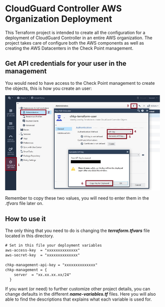 # CloudGuard Controller AWS Organization Deployment
This Terraform project is intended to create all the configuration for a deployment of CloudGuard Controller in an entire AWS organization. The project takes care of configure both the AWS components as well as creating the AWS Datacenters in the Check Point management.      

## Get API credentials for your user in the management 
You would need to have access to the Check Point management to create the objects, this is how you create an user:

![Architectural Design](/resources/chkp-api-user-creation.jpg)

Remember to copy these two values, you will need to enter them in the *.tfvars* file later on.

## How to use it
The only thing that you need to do is changing the __*terraform.tfvars*__ file located in this directory.

```hcl
# Set in this file your deployment variables
aws-access-key  = "xxxxxxxxxxxxxx"
aws-secret-key  = "xxxxxxxxxxxxxx"

chkp-management-api-key = "xxxxxxxxxxxxxx"
chkp-management = {
    server  = "xx.xx.xx.xx/24"
  }
```
If you want (or need) to further customize other project details, you can change defaults in the different __*name-variables.tf*__ files. Here you will also able to find the descriptions that explains what each variable is used for.